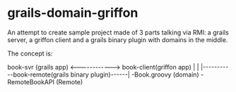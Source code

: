 grails-domain-griffon
=====================

An attempt to create sample project made of 3 parts talking via RMI: a grails server, a griffon client and a grails binary plugin with domains in the middle.

The concept is:
 

 book-svr (grails app) <------------> book-client(griffon app)
   |                                                  |
   |-----------book-remote(grails binary plugin)------|
                     -Book.groovy (domain)
                     -RemoteBookAPI (Remote)
